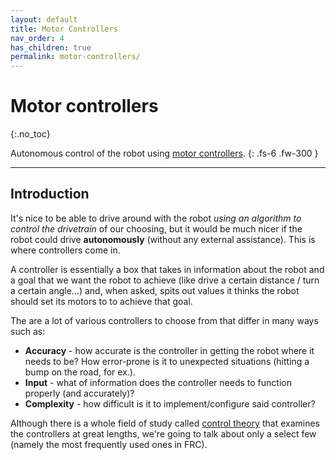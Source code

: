 ```yaml
---
layout: default
title: Motor Controllers
nav_order: 4
has_children: true
permalink: motor-controllers/
---
```


# Motor controllers
{:.no_toc}

Autonomous control of the robot using [motor controllers](https://en.wikipedia.org/wiki/Motor_controller).
{: .fs-6 .fw-300 }

---

## Introduction
It's nice to be able to drive around with the robot _using an algorithm to control the drivetrain_ of our choosing, but it would be much nicer if the robot could drive **autonomously** (without any external assistance). This is where controllers come in.

A controller is essentially a box that takes in information about the robot and a goal that we want the robot to achieve (like drive a certain distance / turn a certain angle...) and, when asked, spits out values it thinks the robot should set its motors to to achieve that goal.

The are a lot of various controllers to choose from that differ in many ways such as:
- **Accuracy** - how accurate is the controller in getting the robot where it needs to be? How error-prone is it to unexpected situations (hitting a bump on the road, for ex.).
- **Input** - what of information does the controller needs to function properly (and accurately)?
- **Complexity** - how difficult is it to implement/configure said controller?

Although there is a whole field of study called [control theory](https://en.wikipedia.org/wiki/Control_theory) that examines the controllers at great lengths, we're going to talk about only a select few (namely the most frequently used ones in FRC).
